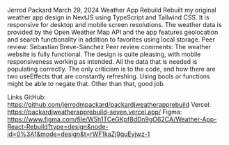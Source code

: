 Jerrod Packard
March 29, 2024
Weather App Rebuild
Rebuilt my original weather app design in NextJS using TypeScript and Tailwind CSS. It is responsive for desktop and mobile screen resolutions. The weather data is provided by the Open Weather Map API and the app features geolocation and search functionality in addition to favorites using local storage.
Peer review: Sebastian Breve-Sanchez
Peer review comments: The weather website is fully functional. The design is quite pleasing, with mobile responsiveness working as intended. All the data that is needed is populating correctly. The only criticism is to the code, and how there are two useEffects that are constantly refreshing. Using bools or functions might be able to negate that. Other than that, good job.

Links
GitHub: https://github.com/jerrodmpackard/packardjweatherapprebuild
Vercel: https://packardjweatherapprebuild-seven.vercel.app/
Figma: https://www.figma.com/file/W5h1TCeGKpf8dDn9gO62CA/Weather-App-React-Rebuild?type=design&node-id=0%3A1&mode=design&t=rWF1kaZj9quEyjwz-1